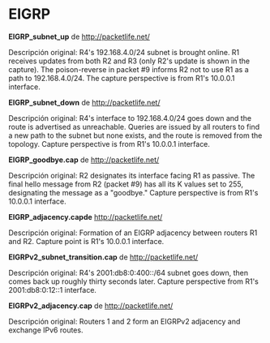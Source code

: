 EIGRP
=========

**EIGRP_subnet_up** de http://packetlife.net/

Descripción original:
R4's 192.168.4.0/24 subnet is brought online. R1 receives updates from both R2 and R3 (only R2's update is shown in the capture). The poison-reverse in packet #9 informs R2 not to use R1 as a path to 192.168.4.0/24. The capture perspective is from R1's 10.0.0.1 interface.

**EIGRP_subnet_down** de http://packetlife.net/

Descripción original:
R4's interface to 192.168.4.0/24 goes down and the route is advertised as unreachable. Queries are issued by all routers to find a new path to the subnet but none exists, and the route is removed from the topology. Capture perspective is from R1's 10.0.0.1 interface.

**EIGRP_goodbye.cap** de http://packetlife.net/

Descripción original:
R2 designates its interface facing R1 as passive. The final hello message from R2 (packet #9) has all its K values set to 255, designating the message as a "goodbye." Capture perspective is from R1's 10.0.0.1 interface.

**EIGRP_adjacency.capde** http://packetlife.net/

Descripción original:
Formation of an EIGRP adjacency between routers R1 and R2. Capture point is R1's 10.0.0.1 interface.

**EIGRPv2_subnet_transition.cap** de http://packetlife.net/

Descripción original:
R4's 2001:db8:0:400::/64 subnet goes down, then comes back up roughly thirty seconds later. Capture perspective from R1's 2001:db8:0:12::1 interface.

**EIGRPv2_adjacency.cap** de http://packetlife.net/

Descripción original:
Routers 1 and 2 form an EIGRPv2 adjacency and exchange IPv6 routes.

